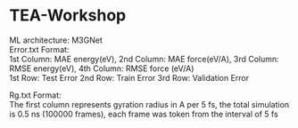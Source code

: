 # TEA-Workshop
ML architecture: M3GNet <br />
Error.txt Format: <br />
1st Column: MAE energy(eV), 2nd Column: MAE force(eV/A), 3rd Column: RMSE energy(eV), 4th Column: RMSE force (eV/A) <br />
1st Row: Test Error 2nd Row: Train Error 3rd Row: Validation Error

Rg.txt Format: <br />
The first column represents gyration radius in A per 5 fs, the total simulation is 0.5 ns (100000 frames), each frame was token from the interval of 5 fs
